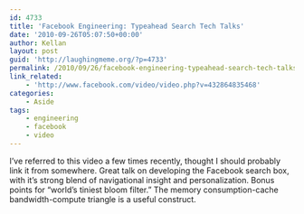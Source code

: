 ```yaml
---
id: 4733
title: 'Facebook Engineering: Typeahead Search Tech Talks'
date: '2010-09-26T05:07:50+00:00'
author: Kellan
layout: post
guid: 'http://laughingmeme.org/?p=4733'
permalink: /2010/09/26/facebook-engineering-typeahead-search-tech-talks/
link_related:
    - 'http://www.facebook.com/video/video.php?v=432864835468'
categories:
    - Aside
tags:
    - engineering
    - facebook
    - video
---
```


I’ve referred to this video a few times recently, thought I should probably link it from somewhere. Great talk on developing the Facebook search box, with it’s strong blend of navigational insight and personalization. Bonus points for “world’s tiniest bloom filter.” The memory consumption-cache bandwidth-compute triangle is a useful construct.